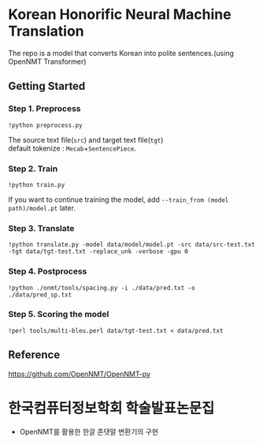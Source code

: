 # Korean Honorific Neural Machine Translation  
The repo is a model that converts Korean into polite sentences.(using OpenNMT Transformer) 

## Getting Started

### Step 1. Preprocess
```
!python preprocess.py
```
The source text file(`src`) and target text file(`tgt`)  
default tokenize : `Mecab`+`SentencePiece`.

### Step 2. Train
```
!python train.py
```
If you want to continue training the model, add `--train_from (model path)/model.pt` later.

### Step 3. Translate
```
!python translate.py -model data/model/model.pt -src data/src-test.txt -tgt data/tgt-test.txt -replace_unk -verbose -gpu 0
```

### Step 4. Postprocess
```
!python ./onmt/tools/spacing.py -i ./data/pred.txt -o ./data/pred_sp.txt
```

### Step 5. Scoring the model
```
!perl tools/multi-bleu.perl data/tgt-test.txt < data/pred.txt
```

## Reference
https://github.com/OpenNMT/OpenNMT-py  

# 한국컴퓨터정보학회 학술발표논문집
- OpenNMT를 활용한 한글 존댓말 변환기의 구현
